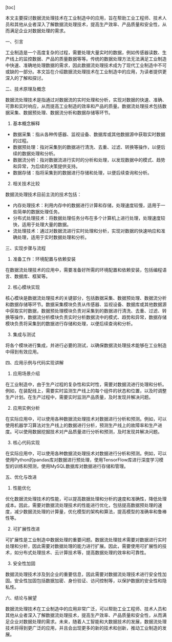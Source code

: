 
[toc]                    
                
                
本文主要探讨数据流处理技术在工业制造中的应用，旨在帮助工业工程师、技术人员和其他从业者深入了解数据流处理技术，提高生产效率、产品质量和安全性，从而满足企业对数据处理的需求。

一、引言

工业制造是一个高度复杂的过程，需要处理大量实时的数据，例如传感器读数、生产线上的监控数据、产品的质量数据等等。传统的数据处理方法无法满足工业制造中快速、准确地处理数据的需求，因此数据流处理技术成为了现代工业制造中不可或缺的一部分。本文旨在介绍数据流处理技术在工业制造中的应用，为读者提供更深入的了解和探讨。

二、技术原理及概念

数据流处理技术是指通过对数据流的实时处理和分析，实现对数据的快速、准确、可靠和实时响应，从而提高工业制造的效率和产品的质量。数据流处理技术包括数据采集、数据预处理、数据流分析和数据存储等环节。

1. 基本概念解释

- 数据采集：指从各种传感器、监视设备、数据库或其他数据源中获取实时数据的过程。
- 数据预处理：指对采集到的数据进行清洗、去重、过滤、转换等操作，以便后续的数据处理和分析。
- 数据流分析：指对数据流进行实时的分析和处理，以发现数据中的模式、趋势和异常，为后续的决策提供支持。
- 数据存储：指将采集到的数据进行存储和处理，以便后续查询和分析。

2. 相关技术比较

数据流处理技术目前主流的技术包括：

- 内存处理技术：利用内存中的数据进行计算和存储，处理速度较慢，适用于一些简单的数据处理任务。
- 分布式处理技术：将数据处理任务分布在多个计算机上进行处理，处理速度较快，适用于处理大量的数据。
- 流处理技术：通过对数据流进行实时处理和分析，实现对数据的快速响应和准确处理，适用于实时数据处理和分析。

三、实现步骤与流程

1. 准备工作：环境配置与依赖安装

在数据流处理技术的应用中，需要准备好所需的环境配置和依赖安装，包括编程语言、数据库、框架等。

2. 核心模块实现

核心模块是数据流处理技术的关键部分，包括数据采集、数据预处理、数据流分析和数据存储等环节。数据采集模块负责从传感器、监视设备、数据库或其他数据源中获取实时数据，数据预处理模块负责对采集到的数据进行清洗、去重、过滤、转换等操作，数据流分析模块负责实时分析数据流中的模式、趋势和异常，数据存储模块负责将采集到的数据进行存储和处理，以便后续查询和分析。

3. 集成与测试

将各个模块进行集成，并进行必要的测试，以确保数据流处理技术能够在工业制造中得到有效应用。

四、应用示例与代码实现讲解

1. 应用场景介绍

在工业制造中，由于生产过程的复杂性和实时性，需要对数据流进行处理和分析。例如，在装配线上，需要实时监测生产线上的每个组件的状态和位置，以及时调整生产计划。在生产过程中，需要实时监测产品质量，及时发现并解决问题。

2. 应用实例分析

在实际应用中，可以使用各种数据流处理技术对数据进行分析和预测。例如，可以使用机器学习算法对生产线上的数据进行分析，预测生产线上的故障率和生产进度。可以使用数据挖掘技术对产品质量进行分析和预测，及时发现并解决问题。

3. 核心代码实现

在实际应用中，可以使用各种数据流处理技术对数据进行分析和预测。例如，可以使用Python的pandas库对数据进行预处理，使用TensorFlow库进行深度学习模型的训练和预测，使用MySQL数据库对数据进行存储和管理。

五、优化与改进

1. 性能优化

优化数据流处理技术的性能，可以提高数据处理和分析的速度和准确性，降低处理成本。因此，需要对数据流处理技术的性能进行优化，包括提高数据预处理的速度，减少数据流处理的计算量，优化模型的架构和算法，提高模型的准确率和鲁棒性等。

2. 可扩展性改进

可扩展性是工业制造中数据处理的重要问题。数据流处理技术需要对数据进行实时处理和分析，因此需要对数据处理的能力进行扩展。因此，需要使用可扩展性的技术，如分布式处理技术、云计算技术等，提高数据处理的效率和可靠性。

3. 安全性加固

数据流处理技术涉及到企业的重要信息，因此需要对数据流处理技术进行安全性加固。安全性加固包括数据加密、身份验证、访问控制等，以保护数据的安全性和隐私性。

六、结论与展望

数据流处理技术在工业制造中的应用非常广泛，可以帮助工业工程师、技术人员和其他从业者深入了解数据流处理技术，提高生产效率、产品质量和安全性，从而满足企业对数据处理的需求。未来，随着人工智能和大数据技术的发展，数据流处理技术将得到更广泛的应用，并且会出现更多的新的技术和创新，推动工业制造的发展。

